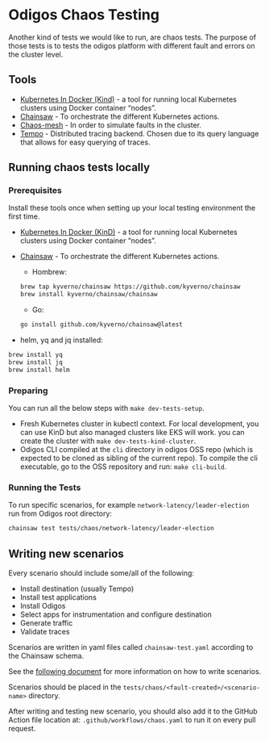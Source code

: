 # Odigos Chaos Testing

Another kind of tests we would like to run, are chaos tests.
The purpose of those tests is to tests the odigos platform with different fault and errors on the cluster level.

## Tools

- [Kubernetes In Docker (Kind)](https://kind.sigs.k8s.io/) - a tool for running local Kubernetes clusters using Docker container “nodes”.
- [Chainsaw](https://kyverno.github.io/chainsaw/) - To orchestrate the different Kubernetes actions.
- [Chaos-mesh](https://github.com/chaos-mesh/chaos-mesh) - In order to simulate faults in the cluster.
- [Tempo](https://github.com/grafana/tempo) - Distributed tracing backend. Chosen due to its query language that allows for easy querying of traces.

## Running chaos tests locally

### Prerequisites

Install these tools once when setting up your local testing environment the first time.

- [Kubernetes In Docker (KinD)](https://kind.sigs.k8s.io/) - a tool for running local Kubernetes clusters using Docker container “nodes”.

- [Chainsaw](https://kyverno.github.io/chainsaw/) - To orchestrate the different Kubernetes actions.
  - Hombrew:

  ```bash
  brew tap kyverno/chainsaw https://github.com/kyverno/chainsaw
  brew install kyverno/chainsaw/chainsaw
  ```

  - Go:

  ```bash
  go install github.com/kyverno/chainsaw@latest
  ```

- helm, yq and jq installed:

```bash
brew install yq
brew install jq
brew install helm
```

### Preparing

You can run all the below steps with `make dev-tests-setup`.

- Fresh Kubernetes cluster in kubectl context. For local development, you can use KinD but also managed clusters like EKS will work. you can create the cluster with `make dev-tests-kind-cluster`.
- Odigos CLI compiled at the `cli` directory in odigos OSS repo (which is expected to be cloned as sibling of the current repo). To compile the cli executable, go to the OSS repository and run: `make cli-build`.

### Running the Tests

To run specific scenarios, for example `network-latency/leader-election` run from Odigos root directory:

```bash
chainsaw test tests/chaos/network-latency/leader-election
```

## Writing new scenarios

Every scenario should include some/all of the following:

- Install destination (usually Tempo)
- Install test applications
- Install Odigos
- Select apps for instrumentation and configure destination
- Generate traffic
- Validate traces

Scenarios are written in yaml files called `chainsaw-test.yaml` according to the Chainsaw schema.

See the [following document](https://kyverno.github.io/chainsaw/latest/test/) for more information on how to write scenarios.

Scenarios should be placed in the `tests/chaos/<fault-created>/<scenario-name>` directory.

After writing and testing new scenario, you should also add it to the GitHub Action file location at:
`.github/workflows/chaos.yaml` to run it on every pull request.
